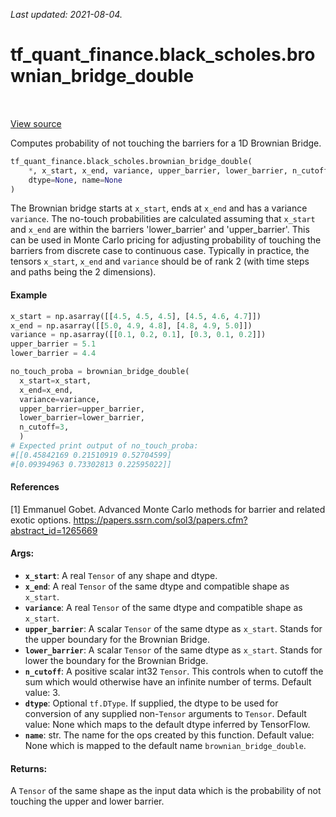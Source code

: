 <!--
This file is generated by a tool. Do not edit directly.
For open-source contributions the docs will be updated automatically.
-->

*Last updated: 2021-08-04.*

<div itemscope itemtype="http://developers.google.com/ReferenceObject">
<meta itemprop="name" content="tf_quant_finance.black_scholes.brownian_bridge_double" />
<meta itemprop="path" content="Stable" />
</div>

# tf_quant_finance.black_scholes.brownian_bridge_double

<!-- Insert buttons and diff -->

<table class="tfo-notebook-buttons tfo-api" align="left">
</table>

<a target="_blank" href="https://github.com/google/tf-quant-finance/blob/master/tf_quant_finance/black_scholes/brownian_bridge.py">View source</a>



Computes probability of not touching the barriers for a 1D Brownian Bridge.

```python
tf_quant_finance.black_scholes.brownian_bridge_double(
    *, x_start, x_end, variance, upper_barrier, lower_barrier, n_cutoff=3,
    dtype=None, name=None
)
```



<!-- Placeholder for "Used in" -->

The Brownian bridge starts at `x_start`, ends at `x_end` and has a variance
`variance`. The no-touch probabilities are calculated assuming that `x_start`
and `x_end` are within the barriers 'lower_barrier' and 'upper_barrier'.
This can be used in Monte Carlo pricing for adjusting probability of
touching the barriers from discrete case to continuous case.
Typically in practice, the tensors `x_start`, `x_end` and `variance` should be
of rank 2 (with time steps and paths being the 2 dimensions).

#### Example

```python
x_start = np.asarray([[4.5, 4.5, 4.5], [4.5, 4.6, 4.7]])
x_end = np.asarray([[5.0, 4.9, 4.8], [4.8, 4.9, 5.0]])
variance = np.asarray([[0.1, 0.2, 0.1], [0.3, 0.1, 0.2]])
upper_barrier = 5.1
lower_barrier = 4.4

no_touch_proba = brownian_bridge_double(
  x_start=x_start,
  x_end=x_end,
  variance=variance,
  upper_barrier=upper_barrier,
  lower_barrier=lower_barrier,
  n_cutoff=3,
  )
# Expected print output of no_touch_proba:
#[[0.45842169 0.21510919 0.52704599]
#[0.09394963 0.73302813 0.22595022]]
```

#### References

[1] Emmanuel Gobet. Advanced Monte Carlo methods for barrier and related
exotic options.
https://papers.ssrn.com/sol3/papers.cfm?abstract_id=1265669

#### Args:


* <b>`x_start`</b>: A real `Tensor` of any shape and dtype.
* <b>`x_end`</b>: A real `Tensor` of the same dtype and compatible shape as
  `x_start`.
* <b>`variance`</b>: A real `Tensor` of the same dtype and compatible shape as
  `x_start`.
* <b>`upper_barrier`</b>: A scalar `Tensor` of the same dtype as `x_start`. Stands for
  the upper boundary for the Brownian Bridge.
* <b>`lower_barrier`</b>: A scalar `Tensor` of the same dtype as `x_start`. Stands for
  lower the boundary for the Brownian Bridge.
* <b>`n_cutoff`</b>: A positive scalar int32 `Tensor`. This controls when to cutoff
  the sum which would otherwise have an infinite number of terms.
  Default value: 3.
* <b>`dtype`</b>: Optional `tf.DType`. If supplied, the dtype to be used for conversion
  of any supplied non-`Tensor` arguments to `Tensor`.
  Default value: None which maps to the default dtype inferred by
  TensorFlow.
* <b>`name`</b>: str. The name for the ops created by this function.
  Default value: None which is mapped to the default name
  `brownian_bridge_double`.


#### Returns:

A `Tensor` of the same shape as the input data which is the probability
of not touching the upper and lower barrier.
